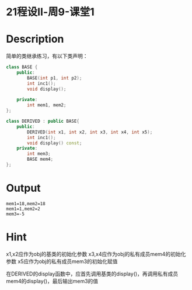 # 21程设Ⅱ-周9-课堂1

# Description

简单的类继承练习，有以下类声明：

```cpp
class BASE {
    public: 
        BASE(int p1, int p2);
        int inc1();	
        void display(); 
    
    private:
        int mem1, mem2;
};                              

class DERIVED : public BASE{
    public:	
        DERIVED(int x1, int x2, int x3, int x4, int x5); 			
        int inc1();
        void display() const;
    private:           
        int mem3;
        BASE mem4;
};
```

# Output

```
mem1=18,mem2=18
mem1=1,mem2=2
mem3=-5
```

# Hint



x1,x2应作为obj的基类的初始化参数
x3,x4应作为obj的私有成员mem4的初始化参数
x5应作为obj的私有成员mem3的初始化赋值

在DERIVED的display函数中，应首先调用基类的display()，再调用私有成员mem4的display()，最后输出mem3的值



